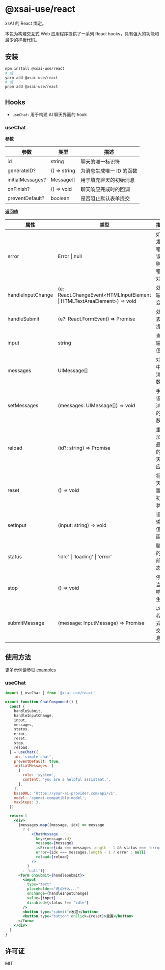 # @xsai-use/react

xsAI 的 React 绑定。

本包为构建交互式 Web 应用程序提供了一系列 React hooks，具有强大的功能和最少的样板代码。

## 安装

```bash
npm install @xsai-use/react
# 或
yarn add @xsai-use/react
# 或
pnpm add @xsai-use/react
```

## Hooks

- `useChat`: 用于构建 AI 聊天界面的 hook

### useChat

__参数__

| 参数 | 类型 | 描述 |
|-----------|------|-------------|
| id | string | 聊天的唯一标识符 |
| generateID? | () => string | 为消息生成唯一 ID 的函数 |
| initialMessages? | Message[] | 用于填充聊天的初始消息 |
| onFinish? | () => void | 聊天响应完成时的回调 |
| preventDefault? | boolean | 是否阻止默认表单提交 |

__返回值__

| 属性 | 类型 | 描述 |
|----------|------|-------------|
| error | Error \| null | 如果发生错误，则为错误对象 |
| handleInputChange | (e: React.ChangeEvent<HTMLInputElement \| HTMLTextAreaElement>) => void | 处理输入变化 |
| handleSubmit | (e?: React.FormEvent<HTMLFormElement>) => Promise<void> | 处理表单提交 |
| input | string | 当前输入值 |
| messages | UIMessage[] | 对话中的消息数组 |
| setMessages | (messages: UIMessage[]) => void | 手动设置消息的函数 |
| reload | (id?: string) => Promise<void> | 重新加载最后的聊天响应 |
| reset | () => void | 将聊天重置为初始状态 |
| setInput | (input: string) => void | 设置输入值的函数 |
| status | 'idle' \| 'loading' \| 'error' | 聊天的当前状态 |
| stop | () => void | 停止当前响应生成 |
| submitMessage | (message: InputMessage) => Promise<void> | 以编程方式提交消息 |

## 使用方法

更多示例请参见 [examples](https://github.com/moeru-ai/xsai-use/examples/react)

### useChat

```jsx
import { useChat } from '@xsai-use/react'

export function ChatComponent() {
  const {
    handleSubmit,
    handleInputChange,
    input,
    messages,
    status,
    error,
    reset,
    stop,
    reload,
  } = useChat({
    id: 'simple-chat',
    preventDefault: true,
    initialMessages: [
      {
        role: 'system',
        content: 'you are a helpful assistant.',
      },
    ],
    baseURL: 'https://your-ai-provider.com/api/v1',
    model: 'openai-compatible-model',
    maxSteps: 3,
  })

  return (
    <div>
      {messages.map((message, idx) => message
        ? (
            <ChatMessage
              key={message.id}
              message={message}
              isError={idx === messages.length - 1 && status === 'error'}
              error={idx === messages.length - 1 ? error : null}
              reload={reload}
            />
          )
        : 'null')}
      <form onSubmit={handleSubmit}>
        <input
          type="text"
          placeholder="说点什么..."
          onChange={handleInputChange}
          value={input}
          disabled={status !== 'idle'}
        />
        <button type="submit">发送</button>
        <button type="button" onClick={reset}>重置</button>
      </form>
    </div>
  )
}
```

## 许可证

MIT
